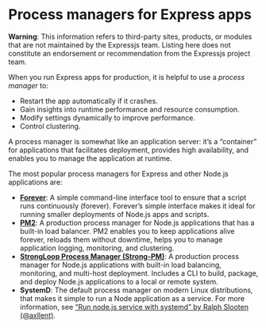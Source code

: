 
# Process managers for Express apps



**Warning**:
This information refers to third-party sites,
products, or modules that are not maintained by the Expressjs team. Listing here does not constitute
an endorsement or recommendation from the Expressjs project team.



When you run Express apps for production, it is helpful to use a *process manager* to:


* Restart the app automatically if it crashes.
* Gain insights into runtime performance and resource consumption.
* Modify settings dynamically to improve performance.
* Control clustering.


A process manager is somewhat like an application server: it’s a “container” for applications that facilitates deployment, provides high availability, and enables you to manage the application at runtime.


The most popular process managers for Express and other Node.js applications are:


* **[Forever](https://github.com/foreverjs/forever)**: A simple command-line interface tool to ensure that a script runs continuously (forever). Forever’s simple interface makes it ideal for running smaller deployments of Node.js apps and scripts.
* **[PM2](https://github.com/Unitech/pm2)**: A production process manager for Node.js applications that has a built-in load balancer. PM2 enables you to keep applications alive forever, reloads them without downtime, helps you to manage application logging, monitoring, and clustering.
* **[StrongLoop Process Manager (Strong-PM)](http://strong-pm.io/)**: A production process manager for Node.js applications with built-in load balancing, monitoring, and multi-host deployment. Includes a CLI to build, package, and deploy Node.js applications to a local or remote system.
* **SystemD**: The default process manager on modern Linux distributions, that makes it simple to run a Node application as a service. For more information, see [“Run node.js service with systemd” by Ralph Slooten (@axllent)](https://www.axllent.org/docs/view/nodejs-service-with-systemd/).






